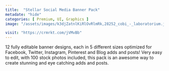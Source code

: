 ```yaml
---
title:  "Stellar Social Media Banner Pack"
metadate: "hide"
categories: [ Premium, UI, Graphics ]
image: "/assets/images/k3djZatnlKiRlOvRlmRk,28252_cobi_-_laboratorium.jpg"

visit: "https://crmrkt.com/jVMvBb"
---
```

12 fully editable banner designs, each in 5 different sizes optimized for Facebook, Twitter, Instagram, Pinterest and Blog adds and posts! Very easy to edit, with 100 stock photos included, this pack is an awesome way to create stunning and eye catching adds and posts.

